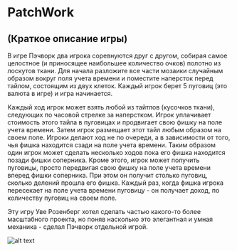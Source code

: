 # PatchWork
## (Краткое описание игры)
В игре Пэчворк два игрока соревнуются друг с другом, собирая самое целостное (и приносящее наибольшее количество очков) полотно из лоскутов ткани. Для начала разложите все части мозаики случайным образом вокруг поля учета времени и поместите наперсток перед тайлом, состоящим из двух клеток. Каждый игрок берет 5 пуговиц (это валюта в игре) и игра начинается.


Каждый ход игрок может взять любой из тайтлов (кусочков ткани), следующих по часовой стрелке за наперстком. Игрок уплачивает стоимость этого тайла в пуговицах и продвигает свою фишку на поле учета времени. Затем игрок размещает этот тайл любым образом на своем поле.
Игроки делают ход не по очереди, а в зависимости от того, чья фишка находится сзади на поле учета времени. Таким образом один игрок может сделать несколько ходов пока его фишка находится позади фишки соперника. 
Кроме этого, игрок может получить пуговицы, просто передвигая свою фишку на поле учета времени вперед фишки соперника. При этом он получит столько пуговиц, сколько делений прошла его фишка.
Каждый раз, когда фишка игрока пересекает на поле учета времени пуговицу - он получает доход, по количеству пуговиц на своем поле.

Эту игру Уве Розенберг хотел сделать частью какого-то более масштабного проекта, но поняв насколько это элегантная и умная механика - сделал Пэчворк отдельной игрой.

![alt text](https://tesera.ru/images/items/522091/1600x1200xsxy/photo.jpg)
